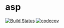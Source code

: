 # asp

[![Build Status](https://travis-ci.com/iam-feysal/asp.svg?token=wXVyshzEp9HeDMY8Hr9J&branch=master)](https://travis-ci.com/iam-feysal/asp)
[![codecov](https://codecov.io/gh/iam-feysal/asp/branch/master/graph/badge.svg?token=tAgyz9sjc5)](https://codecov.io/gh/iam-feysal/asp)

